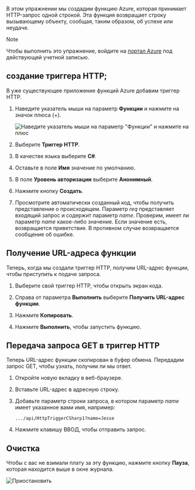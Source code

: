 В этом упражнении мы создадим функцию Azure, которая принимает HTTP-запрос одной строкой. Эта функция возвращает строку вызывающему объекту, сообщая, таким образом, об успехе или неудаче.

> [!NOTE]
> Чтобы выполнить это упражнение, войдите на [портал Azure](https://portal.azure.com/) под действующей учетной записью.

## <a name="create-an-http-trigger"></a>создание триггера HTTP;

В уже существующее приложение функций Azure добавим триггер HTTP.

1. Наведите указатель мыши на параметр **Функции** и нажмите на значок плюса (+).

    ![Наведите указатель мыши на параметр "Функции" и нажмите на плюс](../media/4-hover-function.png)

1. Выберите **Триггер HTTP**.

1. В качестве языка выберите **C#**. 

1. Оставьте в поле **Имя** значение по умолчанию.

1. В поле **Уровень авторизации** выберите **Анонимный**.

1. Нажмите кнопку **Создать**.

1. Просмотрите автоматически созданный код, чтобы получить представление о происходящем. Параметр *req* представляет входящий запрос и содержит параметр *name*. Проверим, имеет ли параметр *name* какое-либо значение. Если значение есть, возвращается приветствие. В противном случае возвращается сообщение об ошибке.

## <a name="get-your-function-url"></a>Получение URL-адреса функции

Теперь, когда мы создали триггер HTTP, получим URL-адрес функции, чтобы приступить к подаче запроса.

1. Выберите свой триггер HTTP, чтобы открыть экран кода.

1. Справа от параметра **Выполнить** выберите **Получить URL-адрес функции**.

1. Нажмите **Копировать**.

1. Нажмите **Выполнить**, чтобы запустить функцию.

## <a name="issue-a-get-request-to-your-http-trigger"></a>Передача запроса GET в триггер HTTP

Теперь URL-адрес функции скопирован в буфер обмена. Передадим запрос GET, чтобы узнать, получим ли мы ответ.

1. Откройте новую вкладку в веб-браузере.

1. Вставьте URL-адрес в адресную строку.

1. Добавьте параметр строки запроса, в котором параметр *name* имеет указанное вами имя, например:

    ```
    .../api/HttpTriggerCSharp1?name=Jesse
    ```

1. Нажмите клавишу ВВОД, чтобы отправить запрос.

## <a name="clean-up"></a>Очистка

Чтобы с вас не взимали плату за эту функцию, нажмите кнопку **Пауза**, которая находится выше в окне журнала.

![Приостановить](../media/4-pause-timer.png)


